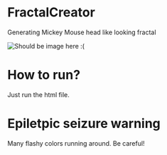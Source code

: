 # FractalCreator
Generating Mickey Mouse head like looking fractal

![Should be image here :(](https://raw.githubusercontent.com/tomsiemek/FractalCreator/master/fractal_example.png)
# How to run?
Just run the html file.
# Epiletpic seizure warning
Many flashy colors running around. Be careful!
